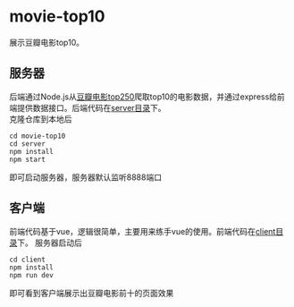 # movie-top10
展示豆瓣电影top10。

## 服务器
后端通过Node.js从[豆瓣电影top250](https://movie.douban.com/top250)爬取top10的电影数据，并通过express给前端提供数据接口。后端代码在[server目录](./server)下。  
克隆仓库到本地后
```
cd movie-top10
cd server
npm install
npm start
```
即可启动服务器，服务器默认监听8888端口

## 客户端
前端代码基于vue，逻辑很简单，主要用来练手vue的使用。前端代码在[client目录](./client)下。
服务器启动后
```
cd client
npm install
npm run dev
```
即可看到客户端展示出豆瓣电影前十的页面效果

